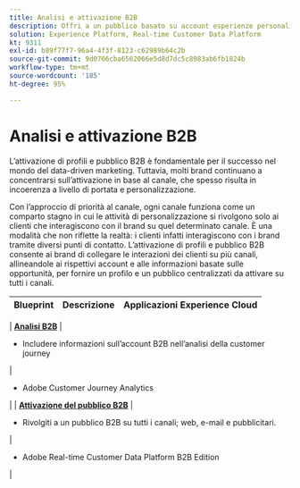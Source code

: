 ```yaml
---
title: Analisi e attivazione B2B
description: Offri a un pubblico basato su account esperienze personalizzate in base al profilo con Real-time Customer Data Platform.
solution: Experience Platform, Real-time Customer Data Platform
kt: 9311
exl-id: b89f77f7-96a4-4f3f-8123-c62989b64c2b
source-git-commit: 9d0766cba6562066e5d8d7dc5c8983ab6fb1824b
workflow-type: tm+mt
source-wordcount: '185'
ht-degree: 95%

---
```


# Analisi e attivazione B2B

L’attivazione di profili e pubblico B2B è fondamentale per il successo nel mondo del data-driven marketing. Tuttavia, molti brand continuano a concentrarsi sull’attivazione in base al canale, che spesso risulta in incoerenza a livello di portata e personalizzazione.

Con l’approccio di priorità al canale, ogni canale funziona come un comparto stagno in cui le attività di personalizzazione si rivolgono solo ai clienti che interagiscono con il brand su quel determinato canale. È una modalità che non riflette la realtà: i clienti infatti interagiscono con i brand tramite diversi punti di contatto. L’attivazione di profili e pubblico B2B consente ai brand di collegare le interazioni dei clienti su più canali, allineandole ai rispettivi account e alle informazioni basate sulle opportunità, per fornire un profilo e un pubblico centralizzati da attivare su tutti i canali.

| Blueprint | Descrizione | Applicazioni Experience Cloud |
|---|---|---|

| **[Analisi B2B](https://experienceleague.adobe.com/docs/analytics-platform/using/cja-usecases/b2b.html)** | <ul><li>Includere informazioni sull’account B2B nell’analisi della customer journey</li></ul>|<ul><li>Adobe Customer Journey Analytics</li></ul>|
| **[Attivazione del pubblico B2B](b2bactivation.md)** | <ul><li>Rivolgiti a un pubblico B2B su tutti i canali; web, e-mail e pubblicitari.</li></ul>|<ul><li>Adobe Real-time Customer Data Platform B2B Edition</li></ul>|

